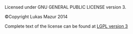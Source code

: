Licensed under GNU GENERAL PUBLIC LICENSE version 3.

©Copyright Lukas Mazur 2014

Complete text of the license can be found at [LGPL version 3](http://www.gnu.org/licenses/lgpl-3.0.en.html)